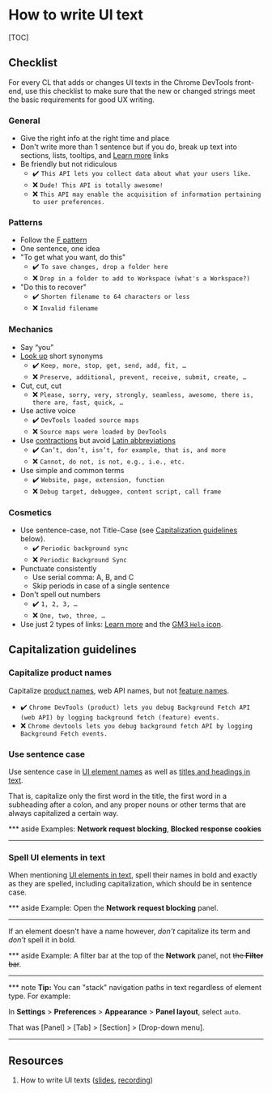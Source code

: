 # How to write UI text

[TOC]

## Checklist

For every CL that adds or changes UI texts in the Chrome DevTools front-end, use
this checklist to make sure that the new or changed strings meet the basic
requirements for good UX writing.

### General

*   Give the right info at the right time and place
*   Don't write more than 1 sentence but if you do, break up text into sections, lists, tooltips, and <u>Learn more</u> links
*   Be friendly but not ridiculous
    *   ✔️ `This API lets you collect data about what your users like.`
    *   ❌ `Dude! This API is totally awesome!`
    *   ❌ `This API may enable the acquisition of information pertaining to user preferences.`

### Patterns

*   Follow the
    [F pattern](https://m3.material.io/foundations/content-design/style-guide/ux-writing-best-practices#3a833840-43db-4f6e-8133-c4665c17d176)
*   One sentence, one idea
*   "To get what you want, do this"
    *   ✔️ `To save changes, drop a folder here`
    *   ❌ `Drop in a folder to add to Workspace (what's a Workspace?)`
* "Do this to recover"
    *   ✔️ `Shorten filename to 64 characters or less`
    *   ❌ `Invalid filename`

### Mechanics

*   Say “you”
*   [Look up](https://translate.google.com) short synonyms
    *   ✔️ `Keep, more, stop, get, send, add, fit, …`
    *   ❌ `Preserve, additional, prevent, receive, submit, create, …`
*   Cut, cut, cut
    *   ❌ `Please, sorry, very, strongly, seamless, awesome, there is, there are, fast, quick, …`
*   Use active voice
    *   ✔️ `DevTools loaded source maps`
    *   ❌ `Source maps were loaded by DevTools`
*   Use [contractions](https://developers.google.com/style/contractions) but avoid [Latin abbreviations](https://m3.material.io/foundations/content-design/style-guide/ux-writing-best-practices#98d02949-1933-49df-b136-f7b72620b950)
    *   ✔️ `Can’t, don’t, isn’t, for example, that is, and more`
    *   ❌ `Cannot, do not, is not, e.g., i.e., etc.`
*   Use simple and common terms
    *   ✔️ `Website, page, extension, function`
    *   ❌ `Debug target, debuggee, content script, call frame`

### Cosmetics

*   Use sentence-case, not Title-Case (see [Capitalization guidelines](#capitalization-guidelines) below).
    *   ✔️ `Periodic background sync`
    *   ❌ `Periodic Background Sync`
*   Punctuate consistently
    *   Use serial comma: A, B, and C
    *   Skip periods in case of a single sentence
*   Don't spell out numbers
    *   ✔️ `1, 2, 3, …`
    *   ❌ `One, two, three, …`
*   Use just 2 types of links: <u>Learn more</u> and the
    [GM3 `Help` icon](https://fonts.corp.google.com/icons?selected=Google+Symbols:help).


## Capitalization guidelines

### Capitalize product names

Capitalize [product names](https://developers.google.com/style/product-names#capitalize),
web API names, but not [feature names](https://developers.google.com/style/product-names#feature-names).

*   ✔️ `Chrome DevTools (product) lets you debug Background Fetch API (web API) by logging background fetch (feature) events.`
*   ❌ `Chrome devtools lets you debug background fetch API by logging Background Fetch events.`

### Use sentence case

Use sentence case in [UI element names](https://m3.material.io/foundations/content-design/style-guide/ux-writing-best-practices#fc5c2a78-f4bf-4d42-bdac-42ff80391129) as well as [titles and headings in text](https://developers.google.com/style/capitalization#capitalization-in-titles-and-headings).

That is, capitalize only the first word in the title, the first word in a
subheading after a colon, and any proper nouns or other terms that are
always capitalized a certain way.

*** aside
Examples: **Network request blocking**, **Blocked response cookies**
***

### Spell UI elements in text

When mentioning [UI elements in text](https://developers.google.com/style/ui-elements#formatting),
spell their names in bold and exactly as they are spelled, including
capitalization, which should be in sentence case.

*** aside
Example: Open the **Network request blocking** panel.
***

If an element doesn't have a
name however, <em>don't</em> capitalize its term and <em>don't</em> spell it in
bold.

*** aside
Example: A filter bar at the top of the **Network** panel, not ~~the **Filter** bar~~.
***

*** note
**Tip:** You can "stack" navigation paths in text regardless of element type.
For example:

In **Settings** > **Preferences** > **Appearance** > **Panel layout**,
select `auto`.

That was [Panel] > [Tab] > [Section] > [Drop-down menu].
***

## Resources

1.  How to write UI texts
    ([slides](https://docs.google.com/presentation/d/1AfsX0JaMd1iBNH1WL2dMswXLuhGSU5j2cyAEHkJpoNA?resourcekey=0-cfKK72Q_tV8-uakhzuVx-g),
    [recording](https://drive.google.com/file/d/19wOnbZHvXhH-tQLuE0M2B9fQMjosLC9O?resourcekey=0-FBrvUvnWMq0Wa98vkea9-A))

